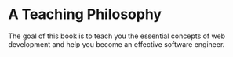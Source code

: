 # A Teaching Philosophy
The goal of this book is to teach you the essential concepts of web development and help you become an effective software engineer.